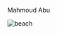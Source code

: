 Mahmoud Abu

![beach](https://alifetimeontheroad.files.wordpress.com/2014/02/surfers-paradise2.jpg)
